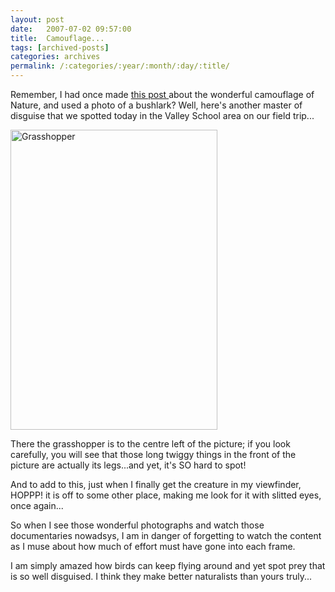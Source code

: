 ```yaml
---
layout: post
date:	2007-07-02 09:57:00
title:  Camouflage...
tags: [archived-posts]
categories: archives
permalink: /:categories/:year/:month/:day/:title/
---
```

Remember, I had once made  <a href="http://deponti.livejournal.com/149407.html"> this post </a> about the wonderful camouflage of Nature, and used a photo of a bushlark? Well, here's another master of disguise that we spotted today in the Valley School area on our field trip...

<a href="http://www.flickr.com/photos/9190033@N03/681465313/" title="Photo Sharing"><img src="http://farm2.static.flickr.com/1333/681465313_047abb6baa_o.jpg" width="331" height="480" alt="Grasshopper" /></a>


There the grasshopper is to the centre left of the picture; if you look carefully, you will see that those long twiggy things in the front of the picture are actually its legs...and yet, it's SO hard to spot!
 
And to add to this, just when I finally get the creature in my viewfinder, HOPPP!  it is off to some other place, making me look for it with slitted eyes, once again...

So when I see those wonderful photographs and watch those documentaries nowadsys, I am in danger of forgetting to watch the content as I muse about how much of effort must have gone into each frame.

I am simply amazed how birds can keep flying around and yet spot prey that is so well disguised. I think they make better naturalists than yours truly...
